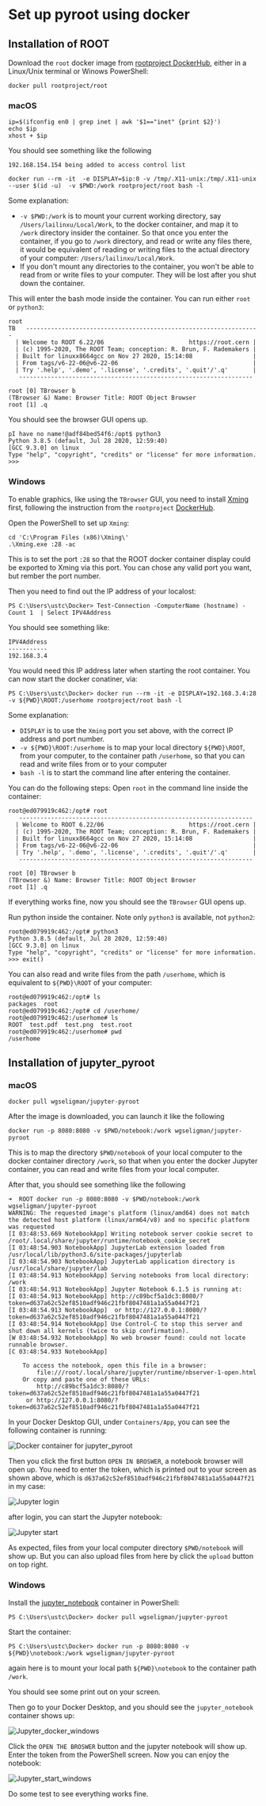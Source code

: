 # Set up pyroot using docker


## Installation of ROOT

Download the `root` docker image from [rootproject DockerHub](https://hub.docker.com/r/rootproject/root), either in a Linux/Unix terminal or Winows PowerShell:

```
docker pull rootproject/root
```

### macOS

```
ip=$(ifconfig en0 | grep inet | awk '$1=="inet" {print $2}')
echo $ip
xhost + $ip
```
You should see something like the following
```
192.168.154.154 being added to access control list
```

```
docker run --rm -it  -e DISPLAY=$ip:0 -v /tmp/.X11-unix:/tmp/.X11-unix --user $(id -u)  -v $PWD:/work rootproject/root bash -l
```
Some explanation:
* `-v $PWD:/work` is to mount your current working directory, say `/Users/lailinxu/Local/Work`, to the docker container, and map it to `/work` directory insider the container. So that once you enter the container, if you go to `/work` directory, and read or write any files there, it would be equivalent of reading or writing files to the actual directory of your computer: `/Users/lailinxu/Local/Work`.
* If you don't mount any directories to the container, you won't be able to read from or write files to your computer. They will be lost after you shut down the container.


This will enter the bash mode inside the container. You can run either `root` or `python3`:
```
root
TB   ------------------------------------------------------------------
  | Welcome to ROOT 6.22/06                        https://root.cern |
  | (c) 1995-2020, The ROOT Team; conception: R. Brun, F. Rademakers |
  | Built for linuxx8664gcc on Nov 27 2020, 15:14:08                 |
  | From tags/v6-22-06@v6-22-06                                      |
  | Try '.help', '.demo', '.license', '.credits', '.quit'/'.q'       |
   ------------------------------------------------------------------

root [0] TBrowser b
(TBrowser &) Name: Browser Title: ROOT Object Browser
root [1] .q
```
You should see the browser GUI opens up.

```
pI have no name!@adf84bed54f6:/opt$ python3
Python 3.8.5 (default, Jul 28 2020, 12:59:40) 
[GCC 9.3.0] on linux
Type "help", "copyright", "credits" or "license" for more information.
>>> 
```

### Windows

To enable graphics, like using the `TBrowser` GUI, you need to install [Xming](https://sourceforge.net/projects/xming/) first, following the instruction from the `rootproject` [DockerHub](https://hub.docker.com/r/rootproject/root).

Open the PowerShell to set up `Xming`:
```
cd 'C:\Program Files (x86)\Xming\'
.\Xming.exe :28 -ac
```
This is to set the port `:28` so that the ROOT docker container display could be exported to Xming via this port. You can chose any valid port you want, but rember the port number.

Then you need to find out the IP address of your localost:

```
PS C:\Users\ustc\Docker> Test-Connection -ComputerName (hostname) -Count 1  | Select IPV4Address
```
You should see something like:
```
IPV4Address
-----------
192.168.3.4
```
You would need this IP address later when starting the root container. You can now start the docker conatiner, via:
```
PS C:\Users\ustc\Docker> docker run --rm -it -e DISPLAY=192.168.3.4:28 -v ${PWD}\ROOT:/userhome rootproject/root bash -l
```
Some explanation:
* `DISPLAY` is to use the `Xming` port you set above, with the correct IP address and port number.
* `-v ${PWD}\ROOT:/userhome` is to map your local directory `${PWD}\ROOT`, from your computer, to the container path `/userhome`, so that you can read and write files from or to your computer
* `bash -l` is to start the command line after entering the container.

You can do the following steps:
Open `root` in the command line inside the container:
```
root@ed079919c462:/opt# root
   ------------------------------------------------------------------
  | Welcome to ROOT 6.22/06                        https://root.cern |
  | (c) 1995-2020, The ROOT Team; conception: R. Brun, F. Rademakers |
  | Built for linuxx8664gcc on Nov 27 2020, 15:14:08                 |
  | From tags/v6-22-06@v6-22-06                                      |
  | Try '.help', '.demo', '.license', '.credits', '.quit'/'.q'       |
   ------------------------------------------------------------------

root [0] TBrowser b
(TBrowser &) Name: Browser Title: ROOT Object Browser
root [1] .q
```
If everything works fine, now you should see the `TBrowser` GUI opens up.

Run python inside the container. Note only `python3` is available, not `python2`:
```
root@ed079919c462:/opt# python3
Python 3.8.5 (default, Jul 28 2020, 12:59:40)
[GCC 9.3.0] on linux
Type "help", "copyright", "credits" or "license" for more information.
>>> exit()
```
You can also read and write files from the path `/userhome`, which is equivalent to `${PWD}\ROOT` of your computer:
```
root@ed079919c462:/opt# ls
packages  root
root@ed079919c462:/opt# cd /userhome/
root@ed079919c462:/userhome# ls
ROOT  test.pdf  test.png  test.root
root@ed079919c462:/userhome# pwd
/userhome
```



## Installation of jupyter_pyroot

### macOS

```
docker pull wgseligman/jupyter-pyroot
```

After the image is downloaded, you can launch it like the following
```
docker run -p 8080:8080 -v $PWD/notebook:/work wgseligman/jupyter-pyroot
```

This is to map the directory `$PWD/notebook` of your local computer to the docker container directory `/work`, so that when you enter the docker Jupyter container, you can read and write files from your local computer.

After that, you should see something like the following
```
➜  ROOT docker run -p 8080:8080 -v $PWD/notebook:/work wgseligman/jupyter-pyroot
WARNING: The requested image's platform (linux/amd64) does not match the detected host platform (linux/arm64/v8) and no specific platform was requested
[I 03:48:53.669 NotebookApp] Writing notebook server cookie secret to /root/.local/share/jupyter/runtime/notebook_cookie_secret
[I 03:48:54.903 NotebookApp] JupyterLab extension loaded from /usr/local/lib/python3.6/site-packages/jupyterlab
[I 03:48:54.903 NotebookApp] JupyterLab application directory is /usr/local/share/jupyter/lab
[I 03:48:54.913 NotebookApp] Serving notebooks from local directory: /work
[I 03:48:54.913 NotebookApp] Jupyter Notebook 6.1.5 is running at:
[I 03:48:54.913 NotebookApp] http://c89bcf5a1dc3:8080/?token=d637a62c52ef8510adf946c21fbf8047481a1a55a0447f21
[I 03:48:54.913 NotebookApp]  or http://127.0.0.1:8080/?token=d637a62c52ef8510adf946c21fbf8047481a1a55a0447f21
[I 03:48:54.914 NotebookApp] Use Control-C to stop this server and shut down all kernels (twice to skip confirmation).
[W 03:48:54.932 NotebookApp] No web browser found: could not locate runnable browser.
[C 03:48:54.933 NotebookApp] 
    
    To access the notebook, open this file in a browser:
        file:///root/.local/share/jupyter/runtime/nbserver-1-open.html
    Or copy and paste one of these URLs:
        http://c89bcf5a1dc3:8080/?token=d637a62c52ef8510adf946c21fbf8047481a1a55a0447f21
     or http://127.0.0.1:8080/?token=d637a62c52ef8510adf946c21fbf8047481a1a55a0447f21
```

In your Docker Desktop GUI, under `Containers/App`, you can see the following container is running:

![Docker container for jupyter_pyroot](figs/Docker_jupyter_pyroot.png)

Then you click the first button `OPEN IN BROSWER`, a notebook browser will open up. You need to enter the token, which is printed out to your screen as shown above, which is `d637a62c52ef8510adf946c21fbf8047481a1a55a0447f21` in my case:

![Jupyter login](figs/Jupyter_login.png)

after login, you can start the Jupyter notebook:

![Jupyter start](figs/Jupyter_start.png)

As expected, files from your local computer directory `$PWD/notebook` will show up. But you can also upload files from here by click the `upload` button on top right. 


### Windows

Install the [jupyter_notebook](https://hub.docker.com/repository/docker/wgseligman/jupyter-pyroot/general) container in PowerShell:

```
PS C:\Users\ustc\Docker> docker pull wgseligman/jupyter-pyroot
```

Start the container:
```
PS C:\Users\ustc\Docker> docker run -p 8080:8080 -v ${PWD}\notebook:/work wgseligman/jupyter-pyroot
```
again here is to mount your local path `${PWD}\notebook` to the container path `/work`.

You should see some print out on your screen.

Then go to your Docker Desktop, and you should see the `jupyter_notebook` container shows up:

![Jupyter_docker_windows](figs/docker_jupyter_pyroot_windows.png)

Click the `OPEN THE BROSWER` button and the jupyter notebook will show up. Enter the token from the PowerShell screen. Now you can enjoy the notebook:

![Jupyter_start_windows](figs/jupyter_pyroot_windows.png)

Do some test to see everything works fine.
